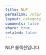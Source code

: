 ```yaml
---
title: NLP
permalink: /nlp/
layout: category
comments: false
share: true
related: false
---
```

NLP 콜렉션입니다.